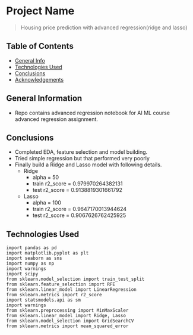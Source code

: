 # Project Name
> Housing price prediction with advanced regression(ridge and lasso)


## Table of Contents
* [General Info](#general-information)
* [Technologies Used](#technologies-used)
* [Conclusions](#conclusions)
* [Acknowledgements](#acknowledgements)

<!-- You can include any other section that is pertinent to your problem -->

## General Information
- Repo contains advanced regression notebook for AI ML course advanced regression assignment.

<!-- You don't have to answer all the questions - just the ones relevant to your project. -->

## Conclusions
- Completed EDA, feature selection and model building.
- Tried simple regression but that performed very poorly
- Finally build a Ridge and Lasso model with following details.
  - Ridge
    - alpha = 50
    - train r2_score = 0.979970264382131
    - test r2_score = 0.9138819301661792
  - Lasso
    - alpha = 100
    - train r2_score = 0.9647170013944624
    - test r2_score = 0.9067626762425925

<!-- You don't have to answer all the questions - just the ones relevant to your project. -->


## Technologies Used
```commandline
import pandas as pd
import matplotlib.pyplot as plt
import seaborn as sns
import numpy as np
import warnings
import scipy
from sklearn.model_selection import train_test_split
from sklearn.feature_selection import RFE
from sklearn.linear_model import LinearRegression
from sklearn.metrics import r2_score
import statsmodels.api as sm
import warnings
from sklearn.preprocessing import MinMaxScaler
from sklearn.linear_model import Ridge, Lasso
from sklearn.model_selection import GridSearchCV
from sklearn.metrics import mean_squared_error
```